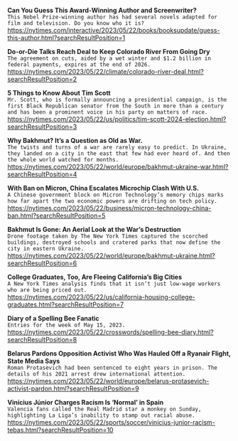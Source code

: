 **Can You Guess This Award-Winning Author and Screenwriter?**\
`This Nobel Prize-winning author has had several novels adapted for film and television. Do you know who it is?`\
https://nytimes.com/interactive/2023/05/22/books/booksupdate/guess-this-author.html?searchResultPosition=1

**Do-or-Die Talks Reach Deal to Keep Colorado River From Going Dry**\
`The agreement on cuts, aided by a wet winter and $1.2 billion in federal payments, expires at the end of 2026.`\
https://nytimes.com/2023/05/22/climate/colorado-river-deal.html?searchResultPosition=2

**5 Things to Know About Tim Scott**\
`Mr. Scott, who is formally announcing a presidential campaign, is the first Black Republican senator from the South in more than a century and has been a prominent voice in his party on matters of race.`\
https://nytimes.com/2023/05/22/us/politics/tim-scott-2024-election.html?searchResultPosition=3

**Why Bakhmut? It’s a Question as Old as War.**\
`The twists and turns of a war are rarely easy to predict. In Ukraine, they landed on a city in the east that few had ever heard of. And then the whole world watched for months.`\
https://nytimes.com/2023/05/22/world/europe/bakhmut-ukraine-war.html?searchResultPosition=4

**With Ban on Micron, China Escalates Microchip Clash With U.S.**\
`A Chinese government block on Micron Technology’s memory chips marks how far apart the two economic powers are drifting on tech policy.`\
https://nytimes.com/2023/05/22/business/micron-technology-china-ban.html?searchResultPosition=5

**Bakhmut Is Gone: An Aerial Look at the War’s Destruction**\
`Drone footage taken by The New York Times captured the scorched buildings, destroyed schools and cratered parks that now define the city in eastern Ukraine.`\
https://nytimes.com/2023/05/22/world/europe/bakhmut-ukraine.html?searchResultPosition=6

**College Graduates, Too, Are Fleeing California’s Big Cities**\
`A New York Times analysis finds that it isn’t just low-wage workers who are being priced out.`\
https://nytimes.com/2023/05/22/us/california-housing-college-graduates.html?searchResultPosition=7

**Diary of a Spelling Bee Fanatic**\
`Entries for the week of May 15, 2023.`\
https://nytimes.com/2023/05/22/crosswords/spelling-bee-diary.html?searchResultPosition=8

**Belarus Pardons Opposition Activist Who Was Hauled Off a Ryanair Flight, State Media Says**\
`Roman Protasevich had been sentenced to eight years in prison. The details of his 2021 arrest drew international attention.`\
https://nytimes.com/2023/05/22/world/europe/belarus-protasevich-activist-pardon.html?searchResultPosition=9

**Vinícius Júnior Charges Racism Is ‘Normal’ in Spain**\
`Valencia fans called the Real Madrid star a monkey on Sunday, highlighting La Liga’s inability to stamp out racial abuse.`\
https://nytimes.com/2023/05/22/sports/soccer/vinicius-junior-racism-tebas.html?searchResultPosition=10

